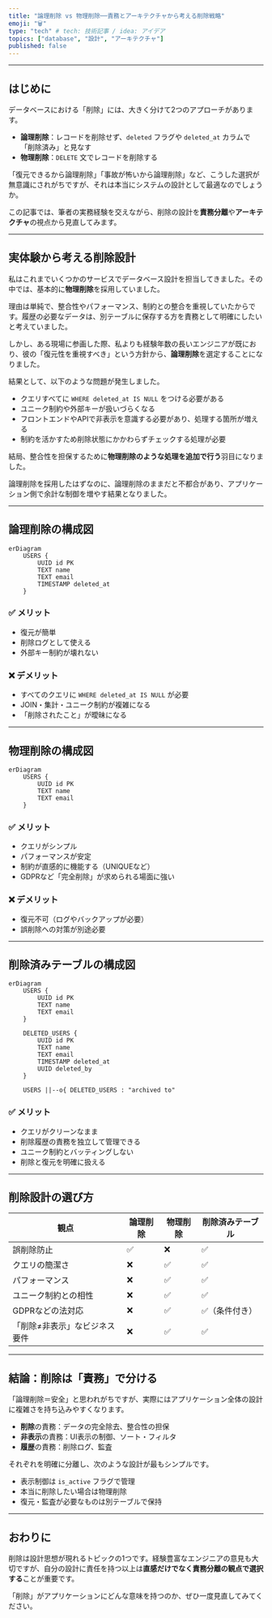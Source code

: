 ```yaml
---
title: "論理削除 vs 物理削除──責務とアーキテクチャから考える削除戦略"
emoji: "🗑️"
type: "tech" # tech: 技術記事 / idea: アイデア
topics: ["database", "設計", "アーキテクチャ"]
published: false
---
```


---

## はじめに

データベースにおける「削除」には、大きく分けて2つのアプローチがあります。

* **論理削除**：レコードを削除せず、`deleted` フラグや `deleted_at` カラムで「削除済み」と見なす
* **物理削除**：`DELETE` 文でレコードを削除する

「復元できるから論理削除」「事故が怖いから論理削除」など、こうした選択が無意識にされがちですが、それは本当にシステムの設計として最適なのでしょうか。

この記事では、筆者の実務経験を交えながら、削除の設計を**責務分離**や**アーキテクチャ**の視点から見直してみます。

---

## 実体験から考える削除設計

私はこれまでいくつかのサービスでデータベース設計を担当してきました。その中では、基本的に**物理削除**を採用していました。

理由は単純で、整合性やパフォーマンス、制約との整合を重視していたからです。履歴の必要なデータは、別テーブルに保存する方を責務として明確にしたいと考えていました。

しかし、ある現場に参画した際、私よりも経験年数の長いエンジニアが既におり、彼の「復元性を重視すべき」という方針から、**論理削除**を選定することになりました。

結果として、以下のような問題が発生しました。

* クエリすべてに `WHERE deleted_at IS NULL` をつける必要がある
* ユニーク制約や外部キーが扱いづらくなる
* フロントエンドやAPIで非表示を意識する必要があり、処理する箇所が増える
* 制約を活かすため削除状態にかかわらずチェックする処理が必要

結局、整合性を担保するために**物理削除のような処理を追加で行う**羽目になりました。

論理削除を採用したはずなのに、論理削除のままだと不都合があり、アプリケーション側で余計な制御を増やす結果となりました。

---

## 論理削除の構成図

```mermaid
erDiagram
    USERS {
        UUID id PK
        TEXT name
        TEXT email
        TIMESTAMP deleted_at
    }
```

### ✅ メリット

* 復元が簡単
* 削除ログとして使える
* 外部キー制約が壊れない

### ❌ デメリット

* すべてのクエリに `WHERE deleted_at IS NULL` が必要
* JOIN・集計・ユニーク制約が複雑になる
* 「削除されたこと」が曖昧になる

---

## 物理削除の構成図

```mermaid
erDiagram
    USERS {
        UUID id PK
        TEXT name
        TEXT email
    }
```

### ✅ メリット

* クエリがシンプル
* パフォーマンスが安定
* 制約が直感的に機能する（UNIQUEなど）
* GDPRなど「完全削除」が求められる場面に強い

### ❌ デメリット

* 復元不可（ログやバックアップが必要）
* 誤削除への対策が別途必要

---

## 削除済みテーブルの構成図

```mermaid
erDiagram
    USERS {
        UUID id PK
        TEXT name
        TEXT email
    }

    DELETED_USERS {
        UUID id PK
        TEXT name
        TEXT email
        TIMESTAMP deleted_at
        UUID deleted_by
    }

    USERS ||--o{ DELETED_USERS : "archived to"
```

### ✅ メリット

* クエリがクリーンなまま
* 削除履歴の責務を独立して管理できる
* ユニーク制約とバッティングしない
* 削除と復元を明確に扱える

---

## 削除設計の選び方

| 観点              | 論理削除 | 物理削除 | 削除済みテーブル |
| --------------- | ---- | ---- | -------- |
| 誤削除防止           | ✅    | ❌    | ✅        |
| クエリの簡潔さ         | ❌    | ✅    | ✅        |
| パフォーマンス         | ❌    | ✅    | ✅        |
| ユニーク制約との相性      | ❌    | ✅    | ✅        |
| GDPRなどの法対応      | ❌    | ✅    | ✅（条件付き）  |
| 「削除≠非表示」なビジネス要件 | ❌    | ✅    | ✅        |

---

## 結論：削除は「責務」で分ける

「論理削除＝安全」と思われがちですが、実際にはアプリケーション全体の設計に複雑さを持ち込みやすくなります。

* **削除**の責務：データの完全除去、整合性の担保
* **非表示**の責務：UI表示の制御、ソート・フィルタ
* **履歴**の責務：削除ログ、監査

それぞれを明確に分離し、次のような設計が最もシンプルです。

* 表示制御は `is_active` フラグで管理
* 本当に削除したい場合は物理削除
* 復元・監査が必要なものは別テーブルで保持

---

## おわりに

削除は設計思想が現れるトピックの1つです。経験豊富なエンジニアの意見も大切ですが、自分の設計に責任を持つ以上は**直感だけでなく責務分離の観点で選択する**ことが重要です。

「削除」がアプリケーションにどんな意味を持つのか、ぜひ一度見直してみてください。
